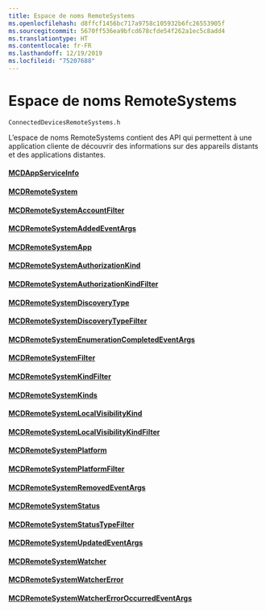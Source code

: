 ```yaml
---
title: Espace de noms RemoteSystems
ms.openlocfilehash: d8ffcf1456bc717a9758c105932b6fc26553905f
ms.sourcegitcommit: 5670ff536ea9bfcd678cfde54f262a1ec5c8add4
ms.translationtype: HT
ms.contentlocale: fr-FR
ms.lasthandoff: 12/19/2019
ms.locfileid: "75207688"
---
```

# <a name="remotesystems-namespace"></a>Espace de noms RemoteSystems
```
ConnectedDevicesRemoteSystems.h
```

L’espace de noms RemoteSystems contient des API qui permettent à une application cliente de découvrir des informations sur des appareils distants et des applications distantes.

#### <a name="mcdappserviceinfomcdappserviceinfomd"></a>[MCDAppServiceInfo](MCDAppServiceInfo.md)
#### <a name="mcdremotesystemmcdremotesystemmd"></a>[MCDRemoteSystem](MCDRemoteSystem.md)
#### <a name="mcdremotesystemaccountfiltermcdremotesystemaccountfiltermd"></a>[MCDRemoteSystemAccountFilter](MCDRemoteSystemAccountFilter.md)
#### <a name="mcdremotesystemaddedeventargsmcdremotesystemaddedeventargsmd"></a>[MCDRemoteSystemAddedEventArgs](MCDRemoteSystemAddedEventArgs.md)
#### <a name="mcdremotesystemappmcdremotesystemappmd"></a>[MCDRemoteSystemApp](MCDRemoteSystemApp.md)
#### <a name="mcdremotesystemauthorizationkindmcdremotesystemauthorizationkindmd"></a>[MCDRemoteSystemAuthorizationKind](MCDRemoteSystemAuthorizationKind.md)
#### <a name="mcdremotesystemauthorizationkindfiltermcdremotesystemauthorizationkindfiltermd"></a>[MCDRemoteSystemAuthorizationKindFilter](MCDRemoteSystemAuthorizationKindFilter.md)
#### <a name="mcdremotesystemdiscoverytypemcdremotesystemdiscoverytypemd"></a>[MCDRemoteSystemDiscoveryType](MCDRemoteSystemDiscoveryType.md)
#### <a name="mcdremotesystemdiscoverytypefiltermcdremotesystemdiscoverytypefiltermd"></a>[MCDRemoteSystemDiscoveryTypeFilter](MCDRemoteSystemDiscoveryTypeFilter.md)
#### <a name="mcdremotesystemenumerationcompletedeventargsmcdremotesystemenumerationcompletedeventargsmd"></a>[MCDRemoteSystemEnumerationCompletedEventArgs](MCDRemoteSystemEnumerationCompletedEventArgs.md)
#### <a name="mcdremotesystemfiltermcdremotesystemfiltermd"></a>[MCDRemoteSystemFilter](MCDRemoteSystemFilter.md)
#### <a name="mcdremotesystemkindfiltermcdremotesystemkindfiltermd"></a>[MCDRemoteSystemKindFilter](MCDRemoteSystemKindFilter.md)
#### <a name="mcdremotesystemkindsmcdremotesystemkindsmd"></a>[MCDRemoteSystemKinds](MCDRemoteSystemKinds.md)
#### <a name="mcdremotesystemlocalvisibilitykindmcdremotesystemlocalvisibilitykindmd"></a>[MCDRemoteSystemLocalVisibilityKind](MCDRemoteSystemLocalVisibilityKind.md)
#### <a name="mcdremotesystemlocalvisibilitykindfiltermcdremotesystemlocalvisibilitykindfiltermd"></a>[MCDRemoteSystemLocalVisibilityKindFilter](MCDRemoteSystemLocalVisibilityKindFilter.md)
#### <a name="mcdremotesystemplatformmcdremotesystemplatformmd"></a>[MCDRemoteSystemPlatform](MCDRemoteSystemPlatform.md)
#### <a name="mcdremotesystemplatformfiltermcdremotesystemplatformfiltermd"></a>[MCDRemoteSystemPlatformFilter](MCDRemoteSystemPlatformFilter.md)
#### <a name="mcdremotesystemremovedeventargsmcdremotesystemremovedeventargsmd"></a>[MCDRemoteSystemRemovedEventArgs](MCDRemoteSystemRemovedEventArgs.md)
#### <a name="mcdremotesystemstatusmcdremotesystemstatusmd"></a>[MCDRemoteSystemStatus](MCDRemoteSystemStatus.md)
#### <a name="mcdremotesystemstatustypefiltermcdremotesystemstatustypefiltermd"></a>[MCDRemoteSystemStatusTypeFilter](MCDRemoteSystemStatusTypeFilter.md)
#### <a name="mcdremotesystemupdatedeventargsmcdremotesystemupdatedeventargsmd"></a>[MCDRemoteSystemUpdatedEventArgs](MCDRemoteSystemUpdatedEventArgs.md)
#### <a name="mcdremotesystemwatchermcdremotesystemwatchermd"></a>[MCDRemoteSystemWatcher](MCDRemoteSystemWatcher.md)
#### <a name="mcdremotesystemwatchererrormcdremotesystemwatchererrormd"></a>[MCDRemoteSystemWatcherError](MCDRemoteSystemWatcherError.md)
#### <a name="mcdremotesystemwatchererroroccurredeventargsmcdremotesystemwatchererroroccurredeventargsmd"></a>[MCDRemoteSystemWatcherErrorOccurredEventArgs](MCDRemoteSystemWatcherErrorOccurredEventArgs.md)